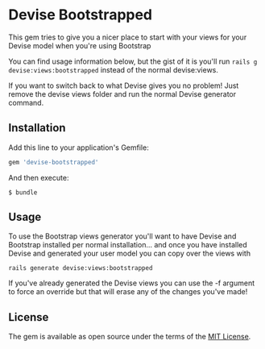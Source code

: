 # Devise Bootstrapped

This gem tries to give you a nicer place to start with your views for your Devise model when you're using Bootstrap

You can find usage information below, but the gist of it is you'll run `rails g devise:views:bootstrapped` instead of the normal devise:views.

If you want to switch back to what Devise gives you no problem! Just remove the devise views folder and run the normal Devise generator command.

## Installation

Add this line to your application's Gemfile:

```ruby
gem 'devise-bootstrapped'
```

And then execute:

    $ bundle


## Usage

To use the Bootstrap views generator you'll want to have Devise and Bootstrap installed per normal installation... and once you have installed Devise and generated your user model you can copy over the views with

`rails generate devise:views:bootstrapped`

If you've already generated the Devise views you can use the -f argument to force an override but that will erase any of the changes you've made!

## License

The gem is available as open source under the terms of the [MIT License](http://opensource.org/licenses/MIT).
